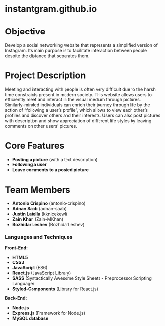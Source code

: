# **instantgram.github.io**

# Objective
Develop a social networking website that represents a simplified version of Instagram. Its main purpose is to facilitate interaction between people despite the distance that separates them. 

# Project Description
Meeting and interacting with people is often very difficult due to the harsh time constraints present in modern society. This website allows users to efficiently meet and interact in the visual medium through pictures. Similarly-minded individuals can enrich their journey through life by the action of “following a user’s profile”, which allows to view each other’s profiles and discover others and their interests. Users can also post pictures with description and show appreciation of different life styles by leaving comments on other users’ pictures.   

# Core Features
- <b>Posting a picture</b> (with a text description)
- <b>Following a user</b>
- <b>Leave comments to a posted picture</b>

# Team Members
- <b>Antonio Crispino</b> (antonio-crispino)
- <b>Adnan Saab</b> (adnan-saab)
- <b>Justin Latella</b> (kknicekewl)
- <b>Zain Khan</b> (Zain-MKhan)
- <b>Bozhidar Leshev</b> (BozhidarLeshev)

### Languages and Techniques
<b>Front-End:</b>
- <b>HTML5</b>
- <b>CSS3</b>
- <b>JavaScript</b> (ES6)
- <b>React.js</b> (JavaScript Library)
- <b>SASS</b> (Syntactically Awesome Style Sheets - Preprocessor Scripting Language)
- <b>Styled-Components</b> (Library for React.js)

<b>Back-End:</b>
- <b>Node.js</b>
- <b>Express.js</b> (Framework for Node.js)
- <b>MySQL database</b>
